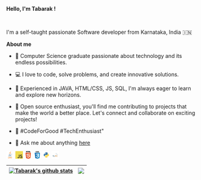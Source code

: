 
  **Hello, I'm Tabarak !**
 
<br />

I'm a self-taught passionate Software developer from Karnataka, India 🇮🇳

**About me**

- 👋 Computer Science graduate passionate about technology and its endless possibilities. 
- 💻 I love to code, solve problems, and create innovative solutions.
- 🌟 Experienced in JAVA, HTML/CSS, JS, SQL, I'm always eager to learn and explore new horizons.
- 🚀 Open source enthusiast, you'll find me contributing to projects that make the world a better place. Let's connect and collaborate on exciting projects!
- 🤝 #CodeForGood #TechEnthusiast"

- 💬 Ask me about anything [here](https://github.com/tabarakmukhtar/tabarakmukhtar/issues)
  
<code><img height="20" alt="java" src="https://raw.githubusercontent.com/github/explore/80688e429a7d4ef2fca1e82350fe8e3517d3494d/topics/java/java.png"></code>
<code><img height="20" alt="javascript" src="https://raw.githubusercontent.com/github/explore/80688e429a7d4ef2fca1e82350fe8e3517d3494d/topics/javascript/javascript.png"></code>
<code><img height="20" alt="html" src="https://raw.githubusercontent.com/github/explore/80688e429a7d4ef2fca1e82350fe8e3517d3494d/topics/html/html.png"></code>
<code><img height="20" alt="css" src="https://raw.githubusercontent.com/github/explore/80688e429a7d4ef2fca1e82350fe8e3517d3494d/topics/css/css.png"></code>
<code><img height="20" alt="python" src="https://raw.githubusercontent.com/github/explore/80688e429a7d4ef2fca1e82350fe8e3517d3494d/topics/python/python.png"></code>
<code><img height="20" alt="mysql" src="https://raw.githubusercontent.com/github/explore/5c058a388828bb5fde0bcafd4bc867b5bb3f26f3/topics/mysql/mysql.png"></code>    


| <a href="https://github.com/tabarakmukhtar/github-readme-stats"><img align="center" src="https://github-readme-stats.vercel.app/api?username=tabarakmukhtar&show_icons=true&include_all_commits=true&theme=buefy&hide_border=true" alt="Tabarak's github stats" /></a> | <a href="https://github.com/tabarakmukhtar/github-readme-stats"><img align="center" src="https://github-readme-stats.vercel.app/api/top-langs/?username=tabarakmukhtar&layout=compact&theme=buefy&hide_border=true" /></a> |
| ------------- | ------------- |


<br />
<br />


